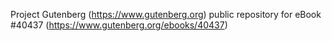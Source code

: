 Project Gutenberg (https://www.gutenberg.org) public repository for eBook #40437 (https://www.gutenberg.org/ebooks/40437)
